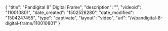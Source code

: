 {
    "title": "Pandigital 8&quot; Digital Frame",
    "description": "",
    "videoid": "110010801",
    "date_created": "1502526280",
    "date_modified": "1504247455",
    "type": "captivate",
    "layout": "video",
    "url": "\/v\/pandigital-8-digital-frame\/110010801"
}